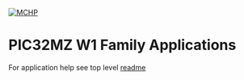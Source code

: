 [![MCHP](https://www.microchip.com/ResourcePackages/Microchip/assets/dist/images/logo.png)](https://www.microchip.com)

# PIC32MZ W1 Family Applications

For application help see top level [readme](../readme.md)




